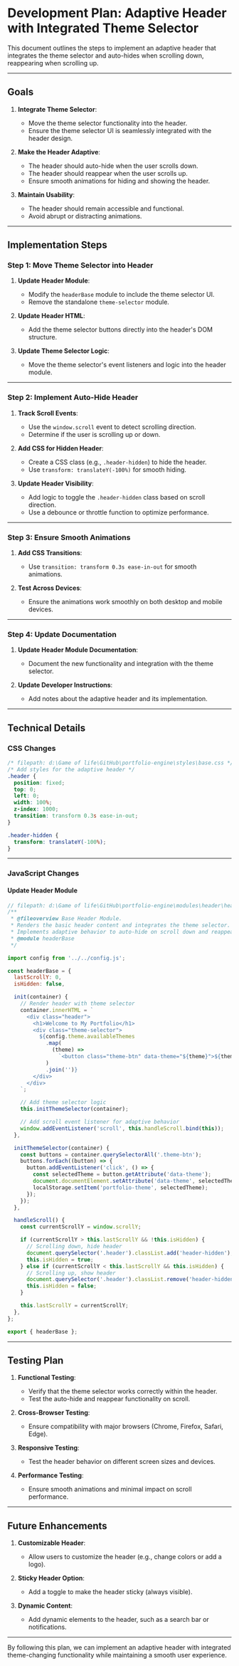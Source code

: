 # Development Plan: Adaptive Header with Integrated Theme Selector

This document outlines the steps to implement an adaptive header that integrates the theme selector and auto-hides when scrolling down, reappearing when scrolling up.

---

## Goals

1. **Integrate Theme Selector**:
   - Move the theme selector functionality into the header.
   - Ensure the theme selector UI is seamlessly integrated with the header design.

2. **Make the Header Adaptive**:
   - The header should auto-hide when the user scrolls down.
   - The header should reappear when the user scrolls up.
   - Ensure smooth animations for hiding and showing the header.

3. **Maintain Usability**:
   - The header should remain accessible and functional.
   - Avoid abrupt or distracting animations.

---

## Implementation Steps

### Step 1: Move Theme Selector into Header

1. **Update Header Module**:
   - Modify the `headerBase` module to include the theme selector UI.
   - Remove the standalone `theme-selector` module.

2. **Update Header HTML**:
   - Add the theme selector buttons directly into the header's DOM structure.

3. **Update Theme Selector Logic**:
   - Move the theme selector's event listeners and logic into the header module.

---

### Step 2: Implement Auto-Hide Header

1. **Track Scroll Events**:
   - Use the `window.scroll` event to detect scrolling direction.
   - Determine if the user is scrolling up or down.

2. **Add CSS for Hidden Header**:
   - Create a CSS class (e.g., `.header-hidden`) to hide the header.
   - Use `transform: translateY(-100%)` for smooth hiding.

3. **Update Header Visibility**:
   - Add logic to toggle the `.header-hidden` class based on scroll direction.
   - Use a debounce or throttle function to optimize performance.

---

### Step 3: Ensure Smooth Animations

1. **Add CSS Transitions**:
   - Use `transition: transform 0.3s ease-in-out` for smooth animations.

2. **Test Across Devices**:
   - Ensure the animations work smoothly on both desktop and mobile devices.

---

### Step 4: Update Documentation

1. **Update Header Module Documentation**:
   - Document the new functionality and integration with the theme selector.

2. **Update Developer Instructions**:
   - Add notes about the adaptive header and its implementation.

---

## Technical Details

### CSS Changes

```css
/* filepath: d:\Game of life\GitHub\portfolio-engine\styles\base.css */
/* Add styles for the adaptive header */
.header {
  position: fixed;
  top: 0;
  left: 0;
  width: 100%;
  z-index: 1000;
  transition: transform 0.3s ease-in-out;
}

.header-hidden {
  transform: translateY(-100%);
}
```

---

### JavaScript Changes

#### Update Header Module

```javascript
// filepath: d:\Game of life\GitHub\portfolio-engine\modules\header\header-base.js
/**
 * @fileoverview Base Header Module.
 * Renders the basic header content and integrates the theme selector.
 * Implements adaptive behavior to auto-hide on scroll down and reappear on scroll up.
 * @module headerBase
 */

import config from '../../config.js';

const headerBase = {
  lastScrollY: 0,
  isHidden: false,

  init(container) {
    // Render header with theme selector
    container.innerHTML = `
      <div class="header">
        <h1>Welcome to My Portfolio</h1>
        <div class="theme-selector">
          ${config.theme.availableThemes
            .map(
              (theme) =>
                `<button class="theme-btn" data-theme="${theme}">${theme}</button>`
            )
            .join('')}
        </div>
      </div>
    `;

    // Add theme selector logic
    this.initThemeSelector(container);

    // Add scroll event listener for adaptive behavior
    window.addEventListener('scroll', this.handleScroll.bind(this));
  },

  initThemeSelector(container) {
    const buttons = container.querySelectorAll('.theme-btn');
    buttons.forEach((button) => {
      button.addEventListener('click', () => {
        const selectedTheme = button.getAttribute('data-theme');
        document.documentElement.setAttribute('data-theme', selectedTheme);
        localStorage.setItem('portfolio-theme', selectedTheme);
      });
    });
  },

  handleScroll() {
    const currentScrollY = window.scrollY;

    if (currentScrollY > this.lastScrollY && !this.isHidden) {
      // Scrolling down, hide header
      document.querySelector('.header').classList.add('header-hidden');
      this.isHidden = true;
    } else if (currentScrollY < this.lastScrollY && this.isHidden) {
      // Scrolling up, show header
      document.querySelector('.header').classList.remove('header-hidden');
      this.isHidden = false;
    }

    this.lastScrollY = currentScrollY;
  },
};

export { headerBase };
```

---

## Testing Plan

1. **Functional Testing**:
   - Verify that the theme selector works correctly within the header.
   - Test the auto-hide and reappear functionality on scroll.

2. **Cross-Browser Testing**:
   - Ensure compatibility with major browsers (Chrome, Firefox, Safari, Edge).

3. **Responsive Testing**:
   - Test the header behavior on different screen sizes and devices.

4. **Performance Testing**:
   - Ensure smooth animations and minimal impact on scroll performance.

---

## Future Enhancements

1. **Customizable Header**:
   - Allow users to customize the header (e.g., change colors or add a logo).

2. **Sticky Header Option**:
   - Add a toggle to make the header sticky (always visible).

3. **Dynamic Content**:
   - Add dynamic elements to the header, such as a search bar or notifications.

---

By following this plan, we can implement an adaptive header with integrated theme-changing functionality while maintaining a smooth user experience.
